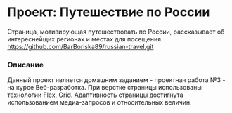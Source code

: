 # Проект: Путешествие по России
Страница, мотивирующая путешествовать по России, рассказывает об интереснейщих регионах и местах для посещения.
https://github.com/BarBoriska89/russian-travel.git

### Описание
Данный проект является домашним заданием - проектная работа №3 - на курсе Веб-разработка. При верстке страницы использованы технологии Flex, Grid. Адаптивность страницы достигнута использованием медиа-запросов и относительных величин. 
